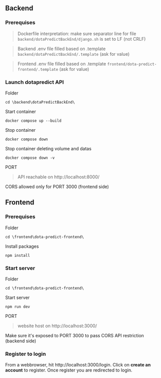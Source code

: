 ## Backend

### Prerequises

> Dockerfile interpretation: make sure separator line for file `backend/dotaPredictBackEnd/django.sh` is set to LF (not CRLF)

> Backend .env file filled based on .template `backend/dotaPredictBackEnd/.template` (ask for value)

> Frontend .env file filled based on .template `frontend/dota-predict-frontend/.template` (ask for value)

### Launch dotapredict API

Folder
```
cd \backend\dotaPredictBackEnd\
```

Start container
````
docker compose up --build
````

Stop container
````
docker compose down
````

Stop container deleting volume and datas
```
docker compose down -v
```

PORT
> API reachable on http://localhost:8000/

CORS allowed only for PORT 3000 (frontend side)

## Frontend

### Prerequises

Folder
```
cd \frontend\dota-predict-frontend\
```

Install packages
```
npm install
```

### Start server

Folder
```
cd \frontend\dota-predict-frontend\
```

Start server
```
npm run dev
```

PORT
> website host on http://localhost:3000/

Make sure it's exposed to PORT 3000 to pass CORS API restriction (backend side)

### Register to login

From a webbrowser, hit http://localhost:3000/login. Click on **create an account** to register. Once register you are redirected to login.